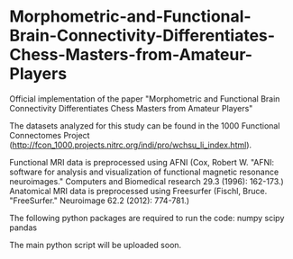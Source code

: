 # Morphometric-and-Functional-Brain-Connectivity-Differentiates-Chess-Masters-from-Amateur-Players
Official implementation of the paper "Morphometric and Functional Brain Connectivity Differentiates Chess Masters from Amateur Players"

The datasets analyzed for this study can be found in the 1000 Functional Connectomes Project (http://fcon_1000.projects.nitrc.org/indi/pro/wchsu_li_index.html).

Functional MRI data is preprocessed using AFNI (Cox, Robert W. "AFNI: software for analysis and visualization of functional magnetic resonance neuroimages." Computers and Biomedical research 29.3 (1996): 162-173.)
Anatomical MRI data is preprocessed using Freesurfer (Fischl, Bruce. "FreeSurfer." Neuroimage 62.2 (2012): 774-781.)

The following python packages are required to run the code:
numpy
scipy
pandas

The main python script will be uploaded soon.
